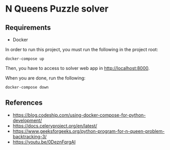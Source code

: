 # N Queens Puzzle solver

## Requirements

* Docker

In order to run this project, you must run the following in the project root:

```command-line
docker-compose up
```

Then, you have to access to solver web app in <http://localhost:8000>.

When you are done, run the following:

```command-line
docker-compose down
```

## References

* <https://blog.codeship.com/using-docker-compose-for-python-development/>
* <https://docs.celeryproject.org/en/latest/>
* <https://www.geeksforgeeks.org/python-program-for-n-queen-problem-backtracking-3/>
* <https://youtu.be/0DeznFqrgAI>
